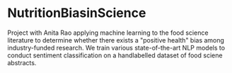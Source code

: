 # NutritionBiasinScience
Project with Anita Rao applying machine learning to the food science literature to determine whether there exists a "positive health" bias among industry-funded research.
We train various state-of-the-art NLP models to conduct sentiment classification on a handlabelled dataset of food sciene abstracts. 
